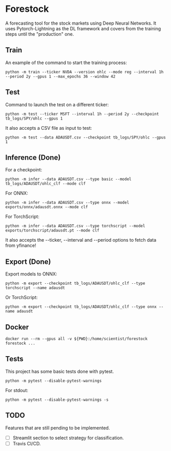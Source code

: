 # Forestock

A forecasting tool for the stock markets using Deep Neural Networks. It uses Pytorch-Lightning as the DL framework and covers from the training steps until the "production" one.

## Train
An example of the command to start the training process:

    python -m train --ticker NVDA --version ohlc --mode reg --interval 1h --period 2y --gpus 1 --max_epochs 36 --window 42

## Test
Command to launch the test on a different ticker:

    python -m test --ticker MSFT --interval 1h --period 2y --checkpoint tb_logs/SPY/ohlc --gpus 1

It also accepts a CSV file as input to test:

    python -m test --data ADAUSDT.csv --checkpoint tb_logs/SPY/ohlc --gpus 1

## Inference (Done)

For a checkpoint:

    python -m infer --data ADAUSDT.csv --type basic --model tb_logs/ADAUSDT/ohlc_clf --mode clf

For ONNX:

    python -m infer --data ADAUSDT.csv --type onnx --model exports/onnx/adausdt.onnx --mode clf

For TorchScript:

    python -m infer --data ADAUSDT.csv --type torchscript --model exports/torchscript/adausdt.pt --mode clf

It also accepts the --ticker, --interval and --period options to fetch data from yfinance!

## Export (Done)

Export models to ONNX:

    python -m export --checkpoint tb_logs/ADAUSDT/ohlc_clf --type torchscript --name adausdt

Or TorchScript:

    python -m export --checkpoint tb_logs/ADAUSDT/ohlc_clf --type onnx --name adausdt

## Docker

    docker run --rm --gpus all -v ${PWD}:/home/scientist/forestock forestock ...

## Tests
This project has some basic tests done with pytest.

    python -m pytest --disable-pytest-warnings

For stdout:

    python -m pytest --disable-pytest-warnings -s

## TODO

Features that are still pending to be implemented.

- [ ] Streamlit section to select strategy for classification.
- [ ] Travis CI/CD.
